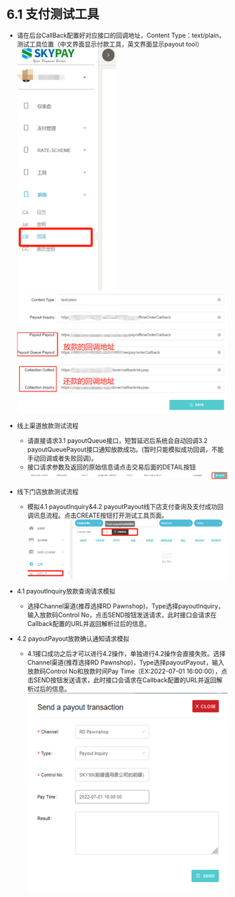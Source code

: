 # 6.1 支付测试工具

- 请在后台CallBack配置好对应接口的回调地址，Content Type：text/plain，测试工具位置（中文界面显示付款工具，英文界面显示payout tool）
![](../public/CB回调.png "Shiprock")![](../public/回调填写界面.png "Shiprock")

- 线上渠道放款测试流程
    - 请直接请求3.1 payoutQueue接口，短暂延迟后系统会自动回调3.2 payoutQueuePayout接口通知放款成功。(暂时只能模拟成功回调，不能手动回调或者失败回调)。
    - 接口请求参数及返回的原始信息请点击交易后面的DETAIL按钮
![](../public/查看交易信息.png "Shiprock")

- 线下门店放款测试流程
    - 模拟4.1 payoutInquiry&4.2 payoutPayout线下店支付查询及支付成功回调讯息流程。点击CREATE按钮打开测试工具页面。
![](../public/4.1线下放款测试工具.png "Shiprock")

- 4.1 payoutInquiry放款查询请求模拟

    - 选择Channel渠道(推荐选择RD Pawnshop)，Type选择payoutInquiry，输入放款码Control No，点击SEND按钮发送请求，此时接口会请求在Callback配置的URL并返回解析过后的信息。
- 4.2 payoutPayout放款确认通知请求模拟
    - 4.1接口成功之后才可以进行4.2操作，单独进行4.2操作会直接失败。选择Channel渠道(推荐选择RD Pawnshop)，Type选择payoutPayout，输入放款码Control No和放款时间Pay Time（EX:2022-07-01 16:00:00），点击SEND按钮发送请求，此时接口会请求在Callback配置的URL并返回解析过后的信息。
![](../public/4.2选择渠道进行付款.png "Shiprock")


